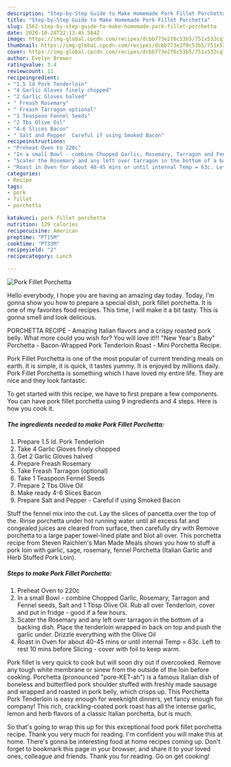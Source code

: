 ```yaml
---
description: "Step-by-Step Guide to Make Homemade Pork Fillet Porchetta"
title: "Step-by-Step Guide to Make Homemade Pork Fillet Porchetta"
slug: 1562-step-by-step-guide-to-make-homemade-pork-fillet-porchetta
date: 2020-10-28T22:13:45.584Z
image: https://img-global.cpcdn.com/recipes/dcbb773e2f0c53b5/751x532cq70/pork-fillet-porchetta-recipe-main-photo.jpg
thumbnail: https://img-global.cpcdn.com/recipes/dcbb773e2f0c53b5/751x532cq70/pork-fillet-porchetta-recipe-main-photo.jpg
cover: https://img-global.cpcdn.com/recipes/dcbb773e2f0c53b5/751x532cq70/pork-fillet-porchetta-recipe-main-photo.jpg
author: Evelyn Brewer
ratingvalue: 3.4
reviewcount: 11
recipeingredient:
- "1.5 ld Pork Tenderloin"
- "4 Garlic Gloves finely chopped"
- "2 Garlic Gloves halved"
- " Freash Rosemary"
- " Freash Tarragon optional"
- "1 Teaspoon Fennel Seeds"
- "2 Tbs Olive Oil"
- "4-6 Slices Bacon"
- " Salt and Pepper  Careful if using Smoked Bacon"
recipeinstructions:
- "Preheat Oven to 220c"
- "In a small Bowl - combine Chopped Garlic, Rosemary, Tarragon and Fennel seeds, Salt and 1 Tbsp Olive Oil. Rub all over Tenderloin, cover and put in fridge - good if a few hours."
- "Scater the Rosemary and any left over tarragon in the bottom of a backing dish. Place the tenderloin wrapped in back on top and push the garlic under. Drizzle everything with the Olive Oil"
- "Roast in Oven for about 40-45 mins or until internal Temp = 63c. Left to rest 10 mins before Slicing - cover with foil to keep warm."
categories:
- Recipe
tags:
- pork
- fillet
- porchetta

katakunci: pork fillet porchetta 
nutrition: 129 calories
recipecuisine: American
preptime: "PT15M"
cooktime: "PT33M"
recipeyield: "2"
recipecategory: Lunch

---
```



![Pork Fillet Porchetta](https://img-global.cpcdn.com/recipes/dcbb773e2f0c53b5/751x532cq70/pork-fillet-porchetta-recipe-main-photo.jpg)

Hello everybody, I hope you are having an amazing day today. Today, I'm gonna show you how to prepare a special dish, pork fillet porchetta. It is one of my favorites food recipes. This time, I will make it a bit tasty. This is gonna smell and look delicious.

PORCHETTA RECIPE - Amazing Italian flavors and a crispy roasted pork belly. What more could you wish for? You will love it!!! &#34;New Year&#39;s Baby&#34; Porchetta - Bacon-Wrapped Pork Tenderloin Roast - Mini Porchetta Recipe.

Pork Fillet Porchetta is one of the most popular of current trending meals on earth. It is simple, it is quick, it tastes yummy. It is enjoyed by millions daily. Pork Fillet Porchetta is something which I have loved my entire life. They are nice and they look fantastic.


To get started with this recipe, we have to first prepare a few components. You can have pork fillet porchetta using 9 ingredients and 4 steps. Here is how you cook it.

<!--inarticleads1-->

##### The ingredients needed to make Pork Fillet Porchetta:

1. Prepare 1.5 ld. Pork Tenderloin
1. Take 4 Garlic Gloves finely chopped
1. Get 2 Garlic Gloves halved
1. Prepare  Freash Rosemary
1. Take  Freash Tarragon (optional)
1. Take 1 Teaspoon Fennel Seeds
1. Prepare 2 Tbs Olive Oil
1. Make ready 4-6 Slices Bacon
1. Prepare  Salt and Pepper - Careful if using Smoked Bacon


Stuff the fennel mix into the cut. Lay the slices of pancetta over the top of the. Rinse porchetta under hot running water until all excess fat and congealed juices are cleared from surface, then carefully dry with Remove porchetta to a large paper towel-lined plate and blot all over. This porchetta recipe from Steven Raichlen&#39;s Man Made Meals shows you how to stuff a pork loin with garlic, sage, rosemary, fennel Porchetta (Italian Garlic and Herb Stuffed Pork Loin). 

<!--inarticleads2-->

##### Steps to make Pork Fillet Porchetta:

1. Preheat Oven to 220c
1. In a small Bowl - combine Chopped Garlic, Rosemary, Tarragon and Fennel seeds, Salt and 1 Tbsp Olive Oil. Rub all over Tenderloin, cover and put in fridge - good if a few hours.
1. Scater the Rosemary and any left over tarragon in the bottom of a backing dish. Place the tenderloin wrapped in back on top and push the garlic under. Drizzle everything with the Olive Oil
1. Roast in Oven for about 40-45 mins or until internal Temp = 63c. Left to rest 10 mins before Slicing - cover with foil to keep warm.


Pork fillet is very quick to cook but will soon dry out if overcooked. Remove any tough white membrane or sinew from the outside of the loin before cooking. Porchetta (pronounced &#34;pore-KET-ah&#34;) is a famous Italian dish of boneless and butterflied pork shoulder stuffed with freshly made sausage and wrapped and roasted in pork belly, which crisps up. This Porchetta Pork Tenderloin is easy enough for weeknight dinners, yet fancy enough for company! This rich, crackling-coated pork roast has all the intense garlic, lemon and herb flavors of a classic Italian porchetta, but is much. 

So that's going to wrap this up for this exceptional food pork fillet porchetta recipe. Thank you very much for reading. I'm confident you will make this at home. There's gonna be interesting food at home recipes coming up. Don't forget to bookmark this page in your browser, and share it to your loved ones, colleague and friends. Thank you for reading. Go on get cooking!
